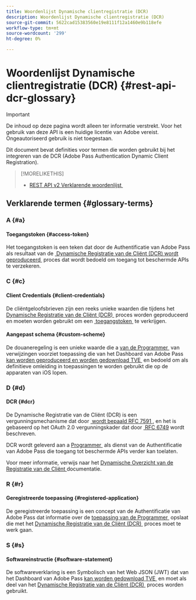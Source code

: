 ```yaml
---
title: Woordenlijst Dynamische clientregistratie (DCR)
description: Woordenlijst Dynamische clientregistratie (DCR)
source-git-commit: 5622cad15383560e19e8111f12a1460e9b118efe
workflow-type: tm+mt
source-wordcount: '299'
ht-degree: 0%

---
```


# Woordenlijst Dynamische clientregistratie (DCR) {#rest-api-dcr-glossary}

>[!IMPORTANT]
>
> De inhoud op deze pagina wordt alleen ter informatie verstrekt. Voor het gebruik van deze API is een huidige licentie van Adobe vereist. Ongeautoriseerd gebruik is niet toegestaan.

Dit document bevat definities voor termen die worden gebruikt bij het integreren van de DCR (Adobe Pass Authentication Dynamic Client Registration).

>[!MORELIKETHIS]
> 
> * [&#x200B; REST API v2 Verklarende woordenlijst &#x200B;](/help/authentication/integration-guide-programmers/rest-apis/rest-api-v2/rest-api-v2-glossary.md)

## Verklarende termen {#glossary-terms}

### A {#a}

#### Toegangstoken {#access-token}

Het toegangstoken is een teken dat door de Authentificatie van Adobe Pass als resultaat van de [&#x200B; Dynamische Registratie van de Cliënt (DCR) wordt geproduceerd &#x200B;](#dcr) proces dat wordt bedoeld om toegang tot beschermde APIs te verzekeren.

### C {#c}

#### Client Credentials {#client-credentials}

De cliëntgeloofsbrieven zijn een reeks unieke waarden die tijdens het [&#x200B; Dynamische Registratie van de Cliënt (DCR) &#x200B;](#dcr) proces worden geproduceerd en moeten worden gebruikt om een [&#x200B; toegangstoken &#x200B;](#access-token) te verkrijgen.

#### Aangepast schema {#custom-scheme}

De douaneregeling is een unieke waarde die a [&#x200B; van de Programmer &#x200B;](/help/authentication/integration-guide-programmers/rest-apis/rest-api-v2/rest-api-v2-glossary.md#programmer) van verwijzingen voorziet toepassing die van het Dashboard van Adobe Pass [&#x200B; kan worden geproduceerd en worden gedownload TVE &#x200B;](/help/authentication/integration-guide-programmers/rest-apis/rest-api-v2/rest-api-v2-glossary.md#tve-dashboard) en bedoeld om als definitieve omleiding in toepassingen te worden gebruikt die op de apparaten van iOS lopen.

### D {#d}

#### DCR {#dcr}

De Dynamische Registratie van de Cliënt (DCR) is een vergunningsmechanisme dat door [&#x200B; wordt bepaald RFC 7591 &#x200B;](https://datatracker.ietf.org/doc/html/rfc7591), en het is gebaseerd op het OAuth 2.0 vergunningskader dat door [&#x200B; RFC 6749 &#x200B;](https://datatracker.ietf.org/doc/html/rfc6749) wordt beschreven.

DCR wordt geleverd aan a [&#x200B; Programmer &#x200B;](/help/authentication/integration-guide-programmers/rest-apis/rest-api-v2/rest-api-v2-glossary.md#programmer) als dienst van de Authentificatie van Adobe Pass die toegang tot beschermde APIs verder kan toelaten.

Voor meer informatie, verwijs naar het [&#x200B; Dynamische Overzicht van de Registratie van de Cliënt &#x200B;](/help/authentication/integration-guide-programmers/rest-apis/rest-api-dcr/dynamic-client-registration-overview.md) documentatie.

### R {#r}

#### Geregistreerde toepassing {#registered-application}

De geregistreerde toepassing is een concept van de Authentificatie van Adobe Pass dat informatie over de [&#x200B; toepassing van de Programmer &#x200B;](/help/authentication/integration-guide-programmers/rest-apis/rest-api-v2/rest-api-v2-glossary.md#programmer) opslaat die met het [&#x200B; Dynamische Registratie van de Cliënt (DCR) &#x200B;](#dcr) proces moet te werk gaan.

### S {#s}

#### Softwareinstructie {#software-statement}

De softwareverklaring is een Symbolisch van het Web JSON (JWT) dat van het Dashboard van Adobe Pass [&#x200B; kan worden gedownload TVE &#x200B;](/help/authentication/integration-guide-programmers/rest-apis/rest-api-v2/rest-api-v2-glossary.md#tve-dashboard) en moet als deel van het [&#x200B; Dynamische Registratie van de Cliënt (DCR) &#x200B;](#dcr) proces worden gebruikt.

